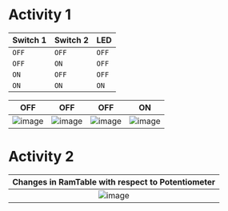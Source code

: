 # Activity 1

Switch 1           | Switch 2          | LED
-------------------|-------------------|-------------------
`OFF`              | `OFF`             |`OFF`
`OFF`              | `ON`              |`OFF`
`ON`               | `OFF`             |`OFF`
`ON`               | `ON`              |`ON`  
                                                                                                       
|OFF|OFF|OFF|ON|
|:--:|:--:|:--:|:--:|
|![image](https://user-images.githubusercontent.com/40356596/115874381-aad80980-a461-11eb-8cb9-f48cad3a42e6.png)|![image](https://user-images.githubusercontent.com/40356596/115874509-ccd18c00-a461-11eb-8cd8-ae90b16e4d86.png)|![image](https://user-images.githubusercontent.com/40356596/115874587-e2df4c80-a461-11eb-9a86-4f230ebc6055.png)|![image](https://user-images.githubusercontent.com/40356596/115874676-fdb1c100-a461-11eb-9dfb-a12e7722f6ea.png)|

# Activity 2

|Changes in RamTable with respect to Potentiometer|
|:----:|
|![image](https://user-images.githubusercontent.com/83201374/116276123-d3357000-a7a1-11eb-9967-a7efddcdf3bb.png)|
